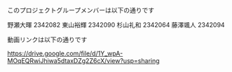 このプロジェクトグループメンバーは以下の通りです

野瀬大暉 2342082
東山裕輝 2342090
杉山礼和 2342064
藤澤颯人 2342094

動画リンクは以下の通りです

https://drive.google.com/file/d/1Y_wpA-MOqEQRwiJhiwa5dtaxDZg2Z6cX/view?usp=sharing
